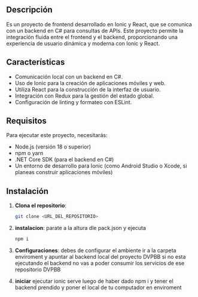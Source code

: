 ## Descripción
Es un proyecto de frontend desarrollado en Ionic y React, que se comunica con un backend en C# para consultas de APIs. Este proyecto permite la integración fluida entre el frontend y el backend, proporcionando una experiencia de usuario dinámica y moderna con Ionic y React.

## Características

- Comunicación local con un backend en C#.
- Uso de Ionic para la creación de aplicaciones móviles y web.
- Utiliza React para la construcción de la interfaz de usuario.
- Integración con Redux para la gestión del estado global.
- Configuración de linting y formateo con ESLint.

## Requisitos

Para ejecutar este proyecto, necesitarás:

- Node.js (versión 18 o superior)
- npm o yarn
- .NET Core SDK (para el backend en C#)
- Un entorno de desarrollo para Ionic (como Android Studio o Xcode, si planeas construir aplicaciones móviles)

## Instalación

1. **Clona el repositorio**:

   ```bash
   git clone <URL_DEL_REPOSITORIO>
   
2. **instalacion**:
parate a la altura dle pack.json y ejecuta 
   ```bash
   npm i 
3. **Configuraciones**:
debes de configurar el ambiente ir a la carpeta enviroment 
y apuntar al backend local del proyecto DVPBB
si no esta ejecutando el backend no vas a poder consumir los servicios de ese repositorio DVPBB

4. **iniciar**
ejecutar ionic serve  luego de haber dado npm i y tener el backend prendido y poner el local de tu computador en enviroment
